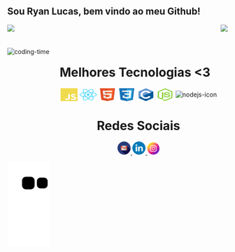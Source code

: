 ## Sou Ryan Lucas, bem vindo ao meu Github!

<div>
  <img  height="140em" src="https://github-readme-stats.vercel.app/api?username=RyanLCampos&show_icons=true&theme=nightowl&include_all_commits=true&count_private=true"/>
  <img align="right" height="140em" src="https://github-readme-stats.vercel.app/api/top-langs/?username=RyanLCampos&layout=compact&langs_count=16&theme=nightowl"/>
</div>
<br>

<div  align="center"> 
  <div style="display: inline_block"><br>
    <img align="left" height="250" alt="coding-time" src="code.gif">
    <h1 align="center">Melhores Tecnologias <3</h1>
    <img align="center" height="30" width="40" alt="js-icon"  src="https://raw.githubusercontent.com/devicons/devicon/master/icons/javascript/javascript-plain.svg">
    <img align="center" height="30" width="40" alt="react-icon" src="https://raw.githubusercontent.com/devicons/devicon/master/icons/react/react-original.svg">
    <img align="center" height="30" width="40" alt="html-icon" src="https://raw.githubusercontent.com/devicons/devicon/master/icons/html5/html5-original.svg">
    <img align="center" height="30" width="40" alt="css-icon" src="https://raw.githubusercontent.com/devicons/devicon/master/icons/css3/css3-original.svg">
    <img align="center" height="30" width="40" alt="c-icon" src="https://raw.githubusercontent.com/devicons/devicon/master/icons/c/c-original.svg">
    <img align="center" height="30" width="40" alt="nodejs-icon" src="https://raw.githubusercontent.com/devicons/devicon/master/icons/nodejs/nodejs-original.svg">
    <img align="center" height="30" width="40" alt="nodejs-icon" src="https://raw.githubusercontent.com/jmnote/z-icons/master/svg/cpp.svg">
   </div>
    
  
  <h1 align="center">Redes Sociais</h1>
    <a href = "mailto: ryanlcampos19@gmail.com">
      <img width="30" src="gmailredondo.png">
    </a>
    <a href = "https://www.linkedin.com/in/ryan-lucas-pires-campos-56a9a7227/">
      <img width="30" src="linkedin.png">
    </a>
    <a href = "https://www.instagram.com/devparadev/">
      <img width="28" src="instagram.png">
    </a>
</div>
  
![Snake animation](https://github.com/RyanLCampos/RyanLCampos/blob/output/github-contribution-grid-snake.svg)
